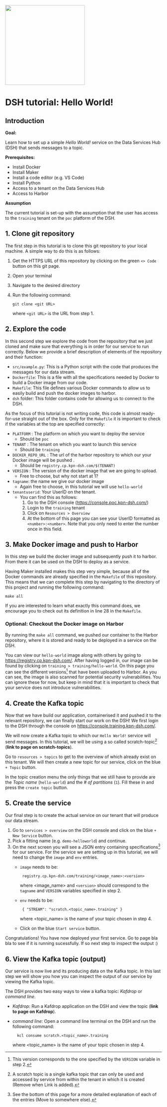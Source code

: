 <img src="https://static.kpn.com/ssi/svg/kpn-logo.svg" width="256"/>

#  DSH tutorial: Hello World!

## Introduction

**Goal:**

Learn how to set up a simple *Hello World!* service on the Data Services Hub (DSH) that sends messages to a topic.


**Prerequisites:**
 - Install Docker
 - Install Maker
 - Install a code editor (e.g. VS Code)
 - Install Python 
 - Access to a tenant on the Data Services Hub
 - Access to Harbor

**Assumption**

The current tutorial is set-up with the assumption that the user has access to the `training` tenant on the `poc` platform of the DSH. 

 ## 1. Clone git repository

 The first step in this tutorial is to clone this git repository to your local machine. A simple way to do this is as follows:
 
 1. Get the HTTPS URL of this repository by clicking on the green `<> Code` button on this git page.
 2. Open your terminal
 3. Navigate to the desired directory
 4. Run the following command: 
 
        git clone <git URL>
    where `<git URL>` is the URL from step 1.

 ## 2. Explore the code

In this second step we explore the code from the repository that we just cloned and make sure that everything is in order for our service to run correctly.
Below we provide a brief description of elements of the repository and their function:
-	`src/example.py`: This is a Python script with the code that produces the messages for our data stream.
-	`Dockerfile`: This is a file with all the specifications needed by Docker to build a Docker image from our code.
-	`Makefile`: This file defines various Docker commands to allow us to easily build and push the docker images to harbor.
-	`dsh` folder: This folder contains code for allowing us to connect to the DSH.

As the focus of this tutorial is not writing code, this code is almost ready-for-use straight out of the box. Only for the `Makefile` it is important to check if the variables at the top are specified correctly:
 -  `PLATFORM` : The platform on which you want to deploy the service
    - Should be `poc`
 - `TENANT` : The tenant on which you want to launch this service
    - Should be `training`
 - `DOCKER_REPO_URL` : The url of the harbor repository to which our your Docker image will be pushed .
    - Should be `registry.cp.kpn-dsh.com/$(TENANT)`
 - `VERSION` : The version of the docker image that we are going to upload. 
    - Free to choose, but why not start at 1?
 - `tagname`: the name we give our docker image
    - Again free to choose, in this tutorial we will use `hello-world`
 - `tenantuserid`: Your UserID on the tenant.
    - You can find this as follows:
        1. Go to the DSH console (https://console.poc.kpn-dsh.com/)
        2. Login to the `training` tenant
        3. Click on `Resources > Overview`
        4. At the bottom of this page you can see your UserID formatted as `<number>:<number>`. Note that you only need to enter the number once in this field.
    
## 3. Make Docker image and push to Harbor

In this step we build the docker image and subsequently push it to harbor. From there it can be used on the DSH to deploy as a service.

Having Maker installed makes this step very simple, because all of the Docker commands are already specified in the `Makefile` of this repository. This means that we can complete this step by navigating to the directory of this project and running the following command: 
```
make all
```

If you are interested to learn what exactly this command does, we encourage you to check out its definition in line 28 in the `Makefile`.

### Optional: Checkout the Docker image on Harbor
By running the `make all` command, we pushed our container to the Harbor repository, where it is stored and ready to be deployed in a service on the DSH. 

You can view our `hello-world` image along with others by going to https://registry.cp.kpn-dsh.com/. After having logged in, our image can be found by clicking on `training > training/hello-world`. 
On this page you can see the different versions[^1] that have been uploaded to Harbor. 
As you can see, the image is also scanned for potential security vulnerabilities. You can ignore these for now, but keep in mind that it is important to check that your service does not introduce vulnerabilities.

[^1]: This version corresponds to the one specified by the `VERSION` variable in step 2. 

## 4. Create the Kafka topic
Now that we have build our application, containerised it and pushed it to the relevant repository, we can finally start our work on the DSH! We first login to the DSH through the console on https://console.training.kpn-dsh.com/.

We will now create a Kafka topic to which our `Hello World!` service will send messages. In this tutorial, we will be using a so called scratch-topic[^2] (**link to page on scratch-topics**). 

Go to `resources > topics` to get to the overview of which already exist on this tenant. We will then create a new topic for our service, click on the blue `+ Topic` button. 

In the topic creation menu the only things that we still have to provide are the *Topic name* (`hello-world`) and the *# of partitions* (`1`). Fill these in and press the `create topic` button.

[^2]: A scratch topic is a single kafka topic that can only be used and accessed by service from within the tenant in which it is created (Remove when Link is added).

## 5. Create the service
Our final step is to create the actual service on our tenant that will produce our data stream.

 1. Go to `services > overview` on the DSH console and click on the blue `+ New Service` button. 
 2. Pick a fitting name (e.g. `demo-helloworld`) and continue.
 3. On the next screen you will see a JSON entry containing specifications[^3] for our service. 
 For the service we are setting up in this tutorial, we will need to change the `image` and `env` entries. 
    -	`image` needs to be: 
     
             registry.cp.kpn-dsh.com/training/<image_name>:<version>
        where <image_name> and `<version>` should correspond to the `tagname` and `VERSION` variables specified in step 2.
    -	`env` needs to be: 
         
             { "STREAM": "scratch.<topic_name>.training" } 
        where <topic_name> is the name of your topic chosen in step 4. 
    - Click on the blue `Start service` button.

Congratulations! You have now deployed your first service.
Go to page bla bla to see if it is running sucessfully.
If so next step to inspect the output :)

[^3]: See the bottom of this page for a more detailed explanation of each of the entries (Move to somewhere else).

## 6. View the Kafka topic (output)
Our service is now live and its producing data on the Kafka topic. In this last step we will show you how you can inspect the output of our service by viewing the Kafka topic. 

The DSH provides two easy ways to view a kafka topic: 
*Kafdrop* or *command line*.
 - *Kafdrop*: Run a Kafdrop application on the DSH and view the topic (**link to page on Kafdrop**).
 - *command line*: Open a command line terminal on the DSH and run the following command:
 
         kcl consume scratch.<topic_name>.training
    where <topic_name> is the name of your topic chosen in step 4. 
